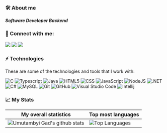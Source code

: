 ### 🛠 About me
<p>
  <em>
   <b>Software Developer Backend</b><br>
   
  </em>  
</p>

### 👥 Connect with me:
<p align="left">
  <a href="https://www.linkedin.com/in/lucas-farias-816090a6/"><img src="https://img.shields.io/badge/-Lucas%20Farias-333333?style=white&logo=linkedin"/></a>
  <a href="https://www.instagram.com/lucasfariascz/"><img src="https://img.shields.io/badge/-lucasfariascz-333333?style=white&logo=instagram"/></a>
  <a href="mailto:lucasfariasdacruz@gmail.com"><img src="https://img.shields.io/badge/-lucasfariasdacruz@gmail.com-333333?style=white&logo=gmail"/></a>
</p>

### ⚡ Technologies

These are some of the technologies and tools that I work with:

  ![C](https://img.shields.io/badge/-C-333333?style=white&logo=c)
  ![Typescript](https://img.shields.io/badge/-Typescript-333333?style=flat&logo=typescript)
  ![Java](https://img.shields.io/badge/Java-333333?logo=java&logoColor=white&style=flat)
  ![HTML5](https://img.shields.io/badge/-HTML5-333333?style=flat&logo=HTML5)
  ![CSS](https://img.shields.io/badge/-CSS-333333?style=flat&logo=CSS3&logoColor=1572B6)
  ![JavaScript](https://img.shields.io/badge/-JavaScript-333333?style=flat&logo=javascript)
  ![NodeJS](https://img.shields.io/badge/Node.js-333333?logo=node.js&logoColor=white&style=flat)
  ![.NET](https://img.shields.io/badge/.NET-333333?logo=.net&logoColor=white&style=flat)
  ![C#](https://img.shields.io/badge/C%23-333333?logo=c-sharp&logoColor=white&style=flat)
  ![MySQL](https://img.shields.io/badge/-MySQL-333333?style=flat&logo=mysql)
  ![Git](https://img.shields.io/badge/-Git-333333?style=flat&logo=git)
  ![GitHub](https://img.shields.io/badge/-GitHub-333333?style=flat&logo=github)
  ![Visual Studio Code](https://img.shields.io/badge/-Visual%20Studio%20Code-333333?style=flat&logo=visual-studio-code&logoColor=007ACC)
  ![Intellij](https://img.shields.io/badge/-Intellij-333333?style=white&logo=intellij-idea)

### 📈 My Stats
|My overall statistics|Top most languages |
|------------------|-------------|
|![Umutambyi Gad's github stats](https://github-readme-stats.vercel.app/api?username=lucasfariascz&show_icons=true&hide_border=true&count_private=true&theme=tokyonight)|![Top Languages](https://github-readme-stats.vercel.app/api/top-langs/?username=lucasfariascz&langs_count=10&count_private=true&hide_border=true&theme=tokyonight&layout=compact)|
